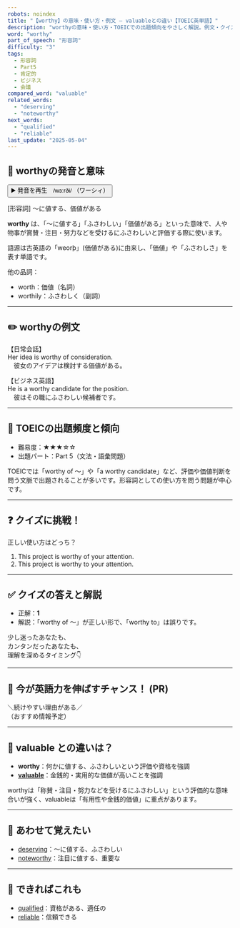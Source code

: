 ```yaml
---
robots: noindex
title: "【worthy】の意味・使い方・例文 ― valuableとの違い【TOEIC英単語】"
description: "worthyの意味・使い方・TOEICでの出題傾向をやさしく解説。例文・クイズ付きでvaluableとの違いもわかりやすく学べます。"
word: "worthy"
part_of_speech: "形容詞"
difficulty: "3"
tags:
  - 形容詞
  - Part5
  - 肯定的
  - ビジネス
  - 会議
compared_word: "valuable"
related_words:
  - "deserving"
  - "noteworthy"
next_words:
  - "qualified"
  - "reliable"
last_update: "2025-05-04"
---
```


## 🔰 worthyの発音と意味

<button class="play-audio" onclick="playTTS('worthy')">
  <span class="play-audio-main">
    ▶️ 発音を再生　/wɜːrði/
  </span>
  <span class="play-audio-sub">
    （ワーシィ）
  </span>
</button>

[形容詞] ～に値する、価値がある

**worthy** は、「～に値する」「ふさわしい」「価値がある」といった意味で、人や物事が賞賛・注目・努力などを受けるにふさわしいと評価する際に使います。

語源は古英語の「weorþ」(価値がある)に由来し、「価値」や「ふさわしさ」を表す単語です。

他の品詞：  
- worth：価値（名詞）
- worthily：ふさわしく（副詞）

---

## ✏️ worthyの例文

【日常会話】  
Her idea is worthy of consideration.  
　彼女のアイデアは検討する価値がある。

【ビジネス英語】  
He is a worthy candidate for the position.  
　彼はその職にふさわしい候補者です。

---

## 🎯 TOEICの出題頻度と傾向

- 難易度：★★★☆☆
- 出題パート：Part 5（文法・語彙問題）

TOEICでは「worthy of ～」や「a worthy candidate」など、評価や価値判断を問う文脈で出題されることが多いです。形容詞としての使い方を問う問題が中心です。

---

## ❓ クイズに挑戦！

正しい使い方はどっち？

1. This project is worthy of your attention.  
2. This project is worthy to your attention.

---

## ✅ クイズの答えと解説

- 正解：**1**
- 解説：「worthy of ～」が正しい形で、「worthy to」は誤りです。

少し迷ったあなたも、  
カンタンだったあなたも、  
理解を深めるタイミング👇️

---

## 🚀 今が英語力を伸ばすチャンス！ (PR)

<div class="info-center">
＼続けやすい理由がある／<br>  
（おすすめ情報予定）
</div>

---

## 🤔  valuable との違いは？

- **worthy**：何かに値する、ふさわしいという評価や資格を強調
- **[valuable](/word/valuable)**：金銭的・実用的な価値が高いことを強調

worthyは「称賛・注目・努力などを受けるにふさわしい」という評価的な意味合いが強く、valuableは「有用性や金銭的価値」に重点があります。

---

## 🧩 あわせて覚えたい

- [deserving](/word/deserving)：～に値する、ふさわしい
- [noteworthy](/word/noteworthy)：注目に値する、重要な

---

## 📖 できればこれも

- [qualified](/word/qualified)：資格がある、適任の
- [reliable](/word/reliable)：信頼できる

<!-- cvid: aid07_bid49 -->
